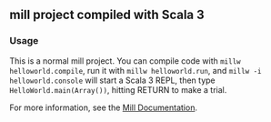 ## mill project compiled with Scala 3

### Usage

This is a normal mill project. You can compile code with `millw helloworld.compile`, run it with `millw helloworld.run`, and `millw -i helloworld.console` will start a Scala 3 REPL, then type `HelloWorld.main(Array())`, hitting RETURN to make a trial.

For more information, see the
[Mill Documentation](https://com-lihaoyi.github.io/mill/mill/Intro_to_Mill.html).
